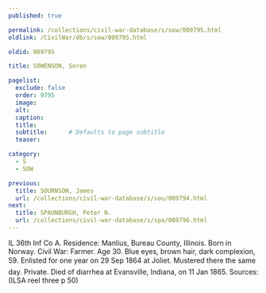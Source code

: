 ```yaml
---
published: true

permalink: /collections/civil-war-database/s/sow/009795.html
oldlink: /CivilWar/db/s/sow/009795.html

oldid: 009795

title: SOWENSON, Soren

pagelist:
  exclude: false
  order: 9795
  image: 
  alt:
  caption:
  title:
  subtitle:      # Defaults to page subtitle
  teaser:

category: 
  - S 
  - SOW

previous:
  title: SOURNSON, James
  url: /collections/civil-war-database/s/sou/009794.html  
next:
  title: SPAUNBURGH, Peter N.
  url: /collections/civil-war-database/s/spa/009796.html   
---
```

IL 36th Inf Co A. Residence: Manlius, Bureau County, Illinois. Born in Norway. Civil War: Farmer. Age 30. Blue eyes, brown hair, dark complexion, 5&#146;9&#148;. Enlisted for one year on 29 Sep 1864 at Joliet. Mustered there the same day. Private. Died of diarrhea at Evansville, Indiana, on 11 Jan 1865. Sources: (ILSA reel three p 50)